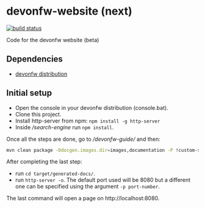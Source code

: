 # devonfw-website (next)

[![build status](https://travis-ci.com/devonfw/devonfw-official-website.svg?branch=master)](https://travis-ci.com/devonfw/devonfw-official-website)

Code for the devonfw website (beta)

## Dependencies

* [devonfw distribution](http://de-mucevolve02/files/devonfw/current/)

## Initial setup

* Open the console in your devonfw distribution (console.bat).
* Clone this project.
* Install http-server from npm: `npm install -g http-server`
* Inside _/search-engine_ run `npm install`.

Once all the steps are done, go to _/devonfw-guide/_ and then:

```bash
mvn clean package -Ddocgen.images.dir=images,documentation -P !custom-style,generate-html-doc
```

After completing the last step:

* run `cd target/generated-docs/`.
* run `http-server -o`. The default port used will be 8080 but a different one can be specified using the argument `-p port-number`.

The last command will open a page on http://localhost:8080.
